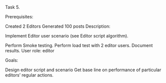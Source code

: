 Task 5.

Prerequisites:

Created 2 Editors
Generated 100 posts
Description:

Implement Editor user scenario (see Editor script algorithm).

Perform Smoke testing.
Perform load test with 2 editor users.
Document results.
User role: editor

Goals:

Design editor script and scenario
Get base line on performance of particular editors’ regular actions.